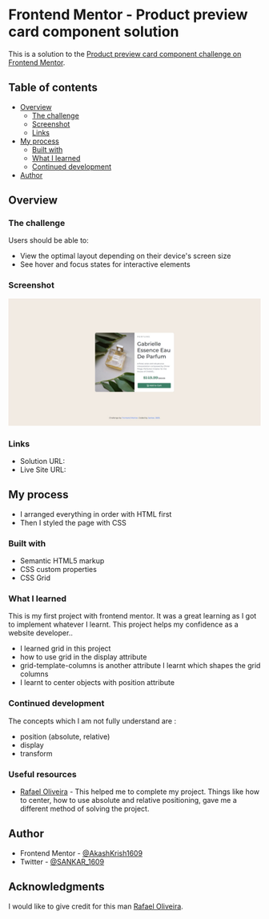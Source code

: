 # Frontend Mentor - Product preview card component solution

This is a solution to the [Product preview card component challenge on Frontend Mentor](https://www.frontendmentor.io/challenges/product-preview-card-component-GO7UmttRfa). 

## Table of contents

- [Overview](#overview)
  - [The challenge](#the-challenge)
  - [Screenshot](#screenshot)
  - [Links](#links)
- [My process](#my-process)
  - [Built with](#built-with)
  - [What I learned](#what-i-learned)
  - [Continued development](#continued-development)
- [Author](#author)




## Overview

### The challenge

Users should be able to:

- View the optimal layout depending on their device's screen size
- See hover and focus states for interactive elements

### Screenshot

![](images/Screenshot.jpeg)

### Links

- Solution URL: [](https://your-solution-url.com)
- Live Site URL: [](https://your-live-site-url.com)

## My process
 - I arranged everything in order with HTML first
 - Then I styled the page with CSS
 
### Built with

- Semantic HTML5 markup
- CSS custom properties
- CSS Grid

### What I learned
 This is my first project with frontend mentor. It was a great learning as I got to implement whatever I learnt. This project helps my confidence as a website developer..
 
 - I learned grid in this project
 - how to use grid in the display attribute
 - grid-template-columns is another attribute I learnt which shapes the grid columns
 - I learnt to center objects with position attribute
 
### Continued development
The concepts which I am not fully understand are :

- position (absolute, relative)
- display 
- transform

### Useful resources

- [Rafael Oliveira](https://github.com/orafaeloliveira/product-preview-card-component-main) - This helped me to complete my project. Things like how to center, how to use absolute and relative positioning, gave me a different method of solving the project.

## Author
- Frontend Mentor - [@AkashKrish1609](https://www.frontendmentor.io/profile/AkashKrish1609)
- Twitter - [@SANKAR_1609](https://twitter.com/SANKAR_1609)

## Acknowledgments
I would like to give credit for this man [Rafael Oliveira](https://github.com/orafaeloliveira).
